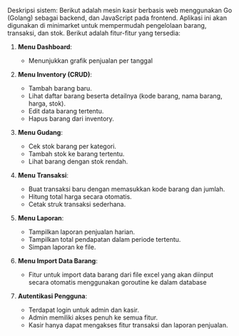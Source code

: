 Deskripsi sistem:
Berikut adalah mesin kasir berbasis web menggunakan Go (Golang) sebagai backend, dan JavaScript pada frontend.
Aplikasi ini akan digunakan di minimarket untuk mempermudah pengelolaan barang, transaksi, dan stok.
Berikut adalah fitur-fitur yang tersedia:

1. **Menu Dashboard**: 
    - Menunjukkan grafik penjualan per tanggal

2. **Menu Inventory (CRUD)**: 
    - Tambah barang baru.
    - Lihat daftar barang beserta detailnya (kode barang, nama barang, harga, stok).
    - Edit data barang tertentu.
    - Hapus barang dari inventory.

3. **Menu Gudang**:
    - Cek stok barang per kategori.
    - Tambah stok ke barang tertentu.
    - Lihat barang dengan stok rendah.

4. **Menu Transaksi**:
    - Buat transaksi baru dengan memasukkan kode barang dan jumlah.
    - Hitung total harga secara otomatis.
    - Cetak struk transaksi sederhana.

5. **Menu Laporan**:
    - Tampilkan laporan penjualan harian.
    - Tampilkan total pendapatan dalam periode tertentu.
    - Simpan laporan ke file.

6. **Menu Import Data Barang**:
    - Fitur untuk import data barang dari file excel yang akan diinput secara otomatis menggunakan goroutine ke dalam database
 
7. **Autentikasi Pengguna**:
    - Terdapat login untuk admin dan kasir.
    - Admin memiliki akses penuh ke semua fitur.
    - Kasir hanya dapat mengakses fitur transaksi dan laporan penjualan.

